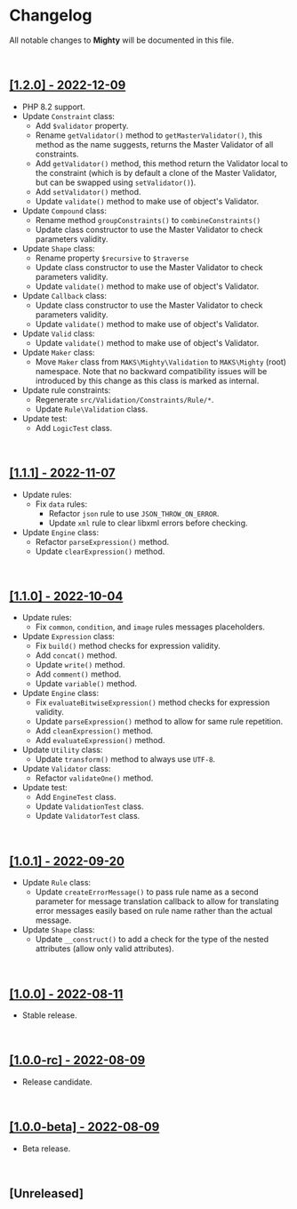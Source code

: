 # Changelog

All notable changes to **Mighty** will be documented in this file.

<br />

## [[1.2.0] - 2022-12-09](https://github.com/MarwanAlsoltany/mighty/compare/v1.1.1...v1.2.0)
- PHP 8.2 support.
- Update `Constraint` class:
    - Add `$validator` property.
    - Rename `getValidator()` method to `getMasterValidator()`, this method as the name suggests, returns the Master Validator of all constraints.
    - Add `getValidator()` method, this method return the Validator local to the constraint (which is by default a clone of the Master Validator, but can be swapped using `setValidator()`).
    - Add `setValidator()` method.
    - Update `validate()` method to make use of object's Validator.
- Update `Compound` class:
    - Rename method `groupConstraints()` to `combineConstraints()`
    - Update class constructor to use the Master Validator to check parameters validity.
- Update `Shape` class:
    - Rename property `$recursive` to `$traverse`
    - Update class constructor to use the Master Validator to check parameters validity.
    - Update `validate()` method to make use of object's Validator.
- Update `Callback` class:
    - Update class constructor to use the Master Validator to check parameters validity.
    - Update `validate()` method to make use of object's Validator.
- Update `Valid` class:
    - Update `validate()` method to make use of object's Validator.
- Update `Maker` class:
    - Move `Maker` class from `MAKS\Mighty\Validation` to `MAKS\Mighty` (root) namespace. Note that no backward compatibility issues will be introduced by this change as this class is marked as internal.
- Update rule constraints:
    - Regenerate `src/Validation/Constraints/Rule/*`.
    - Update `Rule\Validation` class.
- Update test:
    - Add `LogicTest` class.

<br />

## [[1.1.1] - 2022-11-07](https://github.com/MarwanAlsoltany/mighty/compare/v1.1.0...v1.1.1)
- Update rules:
    - Fix `data` rules:
        - Refactor `json` rule to use `JSON_THROW_ON_ERROR`.
        - Update `xml` rule to clear libxml errors before checking.
- Update `Engine` class:
    - Refactor `parseExpression()` method.
    - Update `clearExpression()` method.

<br />

## [[1.1.0] - 2022-10-04](https://github.com/MarwanAlsoltany/mighty/compare/v1.0.1...v1.1.0)
- Update rules:
    - Fix `common`, `condition`, and `image` rules messages placeholders.
- Update `Expression` class:
    - Fix `build()` method checks for expression validity.
    - Add `concat()` method.
    - Update `write()` method.
    - Add `comment()` method.
    - Update `variable()` method.
- Update `Engine` class:
    - Fix `evaluateBitwiseExpression()` method checks for expression validity.
    - Update `parseExpression()` method to allow for same rule repetition.
    - Add `cleanExpression()` method.
    - Add `evaluateExpression()` method.
- Update `Utility` class:
    - Update `transform()` method to always use `UTF-8`.
- Update `Validator` class:
    - Refactor `validateOne()` method.
- Update test:
    - Add `EngineTest` class.
    - Update `ValidationTest` class.
    - Update `ValidatorTest` class.

<br />

## [[1.0.1] - 2022-09-20](https://github.com/MarwanAlsoltany/mighty/compare/v1.0.0...v1.0.1)
- Update `Rule` class:
    - Update `createErrorMessage()` to pass rule name as a second parameter for message translation callback to allow for translating error messages easily based on rule name rather than the actual message.
- Update `Shape` class:
    - Update `__construct()` to add a check for the type of the nested attributes (allow only valid attributes).

<br />

## [[1.0.0] - 2022-08-11](https://github.com/MarwanAlsoltany/mighty/compare/v1.0.0-rc...v1.0.0)
- Stable release.

<br />

## [[1.0.0-rc] - 2022-08-09](https://github.com/MarwanAlsoltany/mighty/compare/v1.0.0-beta...v1.0.0-rc)
- Release candidate.

<br />

## [[1.0.0-beta] - 2022-08-09](https://github.com/MarwanAlsoltany/mighty/commits/v1.0.0-beta)
- Beta release.

<br />

## [Unreleased]

<br />

<!-- reference for Changelog formatting -->
<!--

<br />

## [[1.0.1] - YYYY-MM-DD](https://github.com/MarwanAlsoltany/mighty/compare/v1.0.0...v1.0.1)
- Update `Something`:
    - Details ...
    - Update ...
    - Fix ...

<br />

## [[1.0.0] - YYYY-MM-DD](https://github.com/MarwanAlsoltany/mighty/compare/v1.0.0-rc...v1.0.0)
- Initial release.

<br />

## [[1.0.0-rc] - YYYY-MM-DD](https://github.com/MarwanAlsoltany/mighty/compare/v1.0.0-beta...v1.0.0-rc)
- Release candidate.

<br />

## [[1.0.0-beta] - YYYY-MM-DD](https://github.com/MarwanAlsoltany/mighty/commits/v1.0.0-beta)
- Beta release.

<br />

-->
